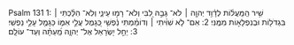 Psalm 131
1: שִׁ֥יר הַֽמַּֽעֲל֗וֹת לְדָ֫וִ֥ד יְהוָ֤ה ׀ לֹא־ גָבַ֣הּ לִ֭בִּי וְלֹא־ רָמ֣וּ עֵינַ֑י וְלֹֽא־ הִלַּ֓כְתִּי ׀ בִּגְדֹל֖וֹת וּבְנִפְלָא֣וֹת מִמֶּֽנִּי׃
2: אִם־ לֹ֤א שִׁוִּ֨יתִי ׀ וְדוֹמַ֗מְתִּי נַ֫פְשִׁ֥י כְּ֭גָמֻל עֲלֵ֣י אִמּ֑וֹ כַּגָּמֻ֖ל עָלַ֣י נַפְשִֽׁי׃
3: יַחֵ֣ל יִ֭שְׂרָאֵל אֶל־ יְהוָ֑ה מֵֽ֝עַתָּ֗ה וְעַד־ עוֹלָֽם׃